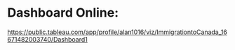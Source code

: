 # Dashboard Online:

  https://public.tableau.com/app/profile/alan1016/viz/ImmigrationtoCanada_16671482003740/Dashboard1
